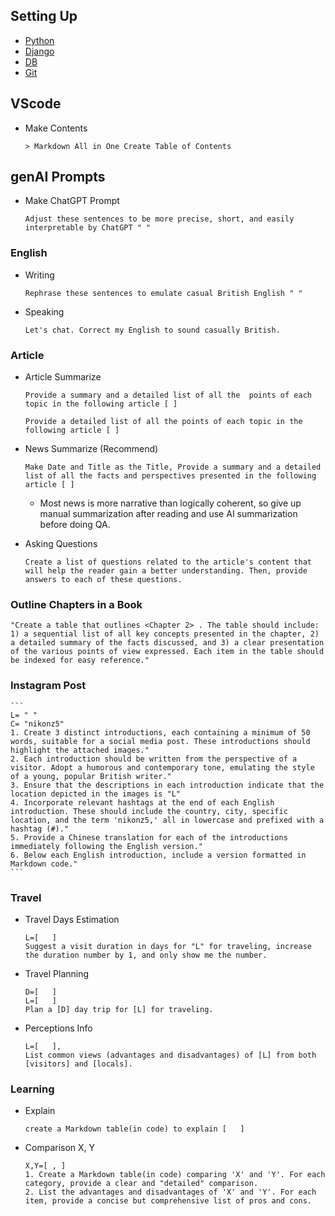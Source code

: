 ## Setting Up
- [Python](https://github.com/jeyu54217/Notes/blob/main/Python/Setting_Up.md#venv-built-in-in-python-3)
- [Django](https://github.com/jeyu54217/Notes/blob/main/Django/Setting_Up.md#install)
- [DB](https://github.com/jeyu54217/Notes/blob/main/DB/Setting_Up.md)
- [Git](https://github.com/jeyu54217/Notes/blob/main/git.md)
## VScode
- Make Contents
  ```
  > Markdown All in One Create Table of Contents
  ```

## genAI Prompts
- Make ChatGPT Prompt
  ```
  Adjust these sentences to be more precise, short, and easily interpretable by ChatGPT " "  
  ```
  
### English
  - Writing
    ```
    Rephrase these sentences to emulate casual British English " "  
    ```
  - Speaking
    ```
    Let's chat. Correct my English to sound casually British.
    ```
### Article
  - Article Summarize
    ```
    Provide a summary and a detailed list of all the  points of each topic in the following article [ ]
    ```
    ```
    Provide a detailed list of all the points of each topic in the following article [ ]
    ```
  - News Summarize (Recommend)
    ```
    Make Date and Title as the Title, Provide a summary and a detailed list of all the facts and perspectives presented in the following article [ ] 
    ```
    - Most news is more narrative than logically coherent, so give up manual summarization after reading and use AI summarization before doing QA.
      
  - Asking Questions
    ```
    Create a list of questions related to the article's content that will help the reader gain a better understanding. Then, provide answers to each of these questions.
    ```
### Outline Chapters in a Book
  ```
  "Create a table that outlines <Chapter 2> . The table should include: 1) a sequential list of all key concepts presented in the chapter, 2) a detailed summary of the facts discussed, and 3) a clear presentation of the various points of view expressed. Each item in the table should be indexed for easy reference."
  ```
### Instagram Post
    ```
    L= " "
    C= "nikonz5"
    1. Create 3 distinct introductions, each containing a minimum of 50 words, suitable for a social media post. These introductions should highlight the attached images."
    2. Each introduction should be written from the perspective of a visitor. Adopt a humorous and contemporary tone, emulating the style of a young, popular British writer."
    3. Ensure that the descriptions in each introduction indicate that the location depicted in the images is "L"
    4. Incorporate relevant hashtags at the end of each English introduction. These should include the country, city, specific location, and the term 'nikonz5,' all in lowercase and prefixed with a hashtag (#)."
    5. Provide a Chinese translation for each of the introductions immediately following the English version."
    6. Below each English introduction, include a version formatted in Markdown code."
    ```
### Travel
- Travel Days Estimation
  ```
  L=[   ]  
  Suggest a visit duration in days for "L" for traveling, increase the duration number by 1, and only show me the number.
  ```
- Travel Planning
  ```
  D=[   ]
  L=[   ]  
  Plan a [D] day trip for [L] for traveling.
  ```
- Perceptions Info
  ```
  L=[   ],
  List common views (advantages and disadvantages) of [L] from both [visitors] and [locals].
  ```
### Learning
- Explain
  ```
  create a Markdown table(in code) to explain [   ]
  ```
- Comparison X, Y
  ```
  X,Y=[ , ]
  1. Create a Markdown table(in code) comparing 'X' and 'Y'. For each category, provide a clear and "detailed" comparison.
  2. List the advantages and disadvantages of 'X' and 'Y'. For each item, provide a concise but comprehensive list of pros and cons.
  ```
